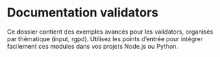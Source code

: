 # Documentation validators

Ce dossier contient des exemples avancés pour les validators, organisés par thématique (input, rgpd). Utilisez les points d’entrée pour intégrer facilement ces modules dans vos projets Node.js ou Python.
